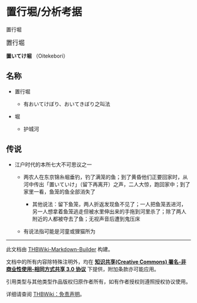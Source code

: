 # 置行堀/分析考据

<!-- source html: G:\repos\THBWiki-Markdown-Builder\THBWikiMarkdown\Temp\main\0\05\ns0%3A%E7%BD%AE%E8%A1%8C%E5%A0%80%2F%E5%88%86%E6%9E%90%E8%80%83%E6%8D%AE.html -->

置行堀

  
<big>置行堀</big>  

 **置いてけ堀** （Oitekebori）
  

## 名称
- 置行堀
  - 有おいてけぼり、おいてきぼり之叫法

- 堀
  - 护城河


## 传说
- 江户时代的本所七大不可思议之一
  - 两农人在东京锦糸堀垂钓，钓了满笼的鱼；到了黄昏他们正要回家时，从河中传出「置いていけ」（留下再离开）之声，二人大惊，跑回家中；到了家里一看，鱼笼的鱼全部消失了
    - 其他说法：留下鱼笼，两人折返发现鱼不见了；一人把鱼笼丟进河，另一人想拿着鱼笼逃走但被水里伸出来的手拖到河里杀了；除了两人附近的人都被夺去了鱼；无视声音后遭到鬼压床

  - 有说法指可能是河童或狸猫所为






---

此文档由 [THBWiki-Markdown-Builder](https://github.com/Delsin-Yu/THBWiki-Markdown-Builder) 构建。

文档中的所有内容除特殊注明外，均在 [**知识共享(Creative Commons) 署名-非商业性使用-相同方式共享 3.0 协议**](https://creativecommons.org/licenses/by-sa/3.0/deed.zh-hans) 下提供，附加条款亦可能应用。

引用类型与其他类型作品版权归原作者所有，如有作者授权则遵照授权协议使用。

详细请查阅 [THBWiki：免责声明](https://thbwiki.cc/THBWiki:%E5%85%8D%E8%B4%A3%E5%A3%B0%E6%98%8E)。

